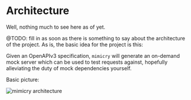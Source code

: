 # Architecture

Well, nothing much to see here as of yet.

@TODO: fill in as soon as there is something to say about the architecture of the project. As is, the basic idea for the project is this:

Given an OpenAPIv3 specification, `mimicry` will generate an on-demand mock server which can be used to test requests against, hopefully alleviating the duty of mock dependencies yourself.

Basic picture:

![mimicry architecture](https://user-images.githubusercontent.com/498241/109550850-193ac400-7ad0-11eb-8341-a2663b745401.png)
